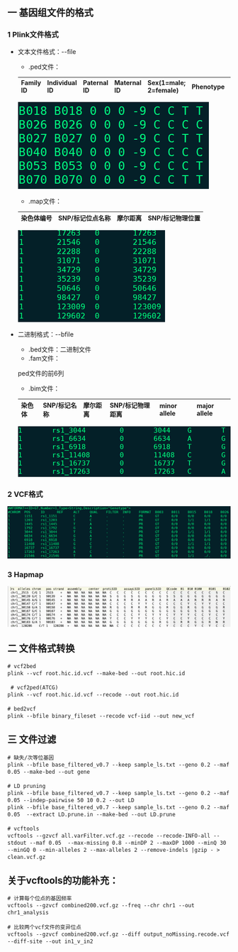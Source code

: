 ## 一 基因组文件的格式

### 1 Plink文件格式

* 文本文件格式：--file

  * .ped文件：

  | Family ID | Individual ID | Paternal ID | Maternal ID | Sex(1=male; 2=female) | Phenotype | allele1 | allele2... |
  | --------- | ------------- | ----------- | ----------- | --------------------- | --------- | ------- | ---------- |

   ![image-20230919095210802](./picture/image-20230919095210802.png)

  * .map文件：

  | 染色体编号 | SNP/标记位点名称 | 摩尔距离 | SNP/标记物理位置 |
  | ---------- | ---------------- | -------- | ---------------- |

   <img src="./picture/image-20230919094608334.png" alt="image-20230919094608334" style="zoom: 67%;" />

* 二进制格式：--bfile

  * .bed文件：二进制文件
  * .fam文件：

  ped文件的前6列

  * .bim文件：

  | 染色体 | SNP/标记名称 | 摩尔距离 | SNP/标记物理距离 | minor allele | major allele |
  | ------ | ------------ | -------- | ---------------- | ------------ | ------------ |

   ![image-20230919100711198](./picture/image-20230919100711198.png)

### 2 VCF格式

![image-20230919100903578](./picture/image-20230919100903578.png)

### 3 Hapmap

 ![image-20230919101607821](./picture/image-20230919101607821.png)

## 二 文件格式转换

```shell
# vcf2bed
plink --vcf root.hic.id.vcf --make-bed --out root.hic.id 

 # vcf2ped(ATCG)
plink --vcf root.hic.id.vcf --recode --out root.hic.id

# bed2vcf
plink --bfile binary_fileset --recode vcf-iid --out new_vcf
```

## 三 文件过滤

```shell
# 缺失/次等位基因
plink --bfile base_filtered_v0.7 --keep sample_ls.txt --geno 0.2 --maf 0.05 --make-bed --out gene

# LD pruning
plink --bfile base_filtered_v0.7 --keep sample_ls.txt --geno 0.2 --maf 0.05 --indep-pairwise 50 10 0.2 --out LD
plink --bfile base_filtered_v0.7 --keep sample_ls.txt --geno 0.2 --maf 0.05  --extract LD.prune.in --make-bed --out LD.prune

# vcftools
vcftools --gzvcf all.varFilter.vcf.gz --recode --recode-INFO-all --stdout --maf 0.05  --max-missing 0.8 --minDP 2 --maxDP 1000 --minQ 30 --minGQ 0 --min-alleles 2 --max-alleles 2 --remove-indels |gzip - > clean.vcf.gz  
```

## 关于vcftools的功能补充：

```shell
# 计算每个位点的基因频率
vcftools --gzvcf combined200.vcf.gz --freq --chr chr1 --out chr1_analysis

# 比较两个vcf文件的变异位点
vcftools --gzvcf combined200.vcf.gz --diff output_noMissing.recode.vcf --diff-site --out in1_v_in2
```

